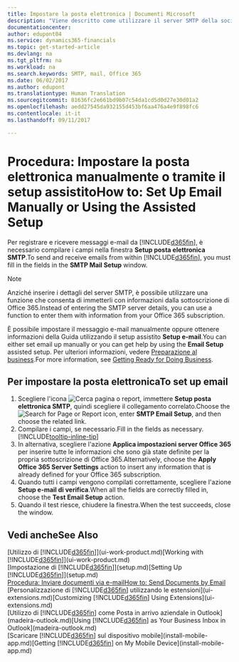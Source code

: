 ```yaml
---
title: Impostare la posta elettronica | Documenti Microsoft
description: "Viene descritto come utilizzare il server SMTP della società per inviare e ricevere messaggi e-mail all'interno dei Financials o, in alternativa, come utilizzare le impostazioni del server di posta elettronica create con la sottoscrizione di Office 365."
documentationcenter: 
author: edupont04
ms.service: dynamics365-financials
ms.topic: get-started-article
ms.devlang: na
ms.tgt_pltfrm: na
ms.workload: na
ms.search.keywords: SMTP, mail, Office 365
ms.date: 06/02/2017
ms.author: edupont
ms.translationtype: Human Translation
ms.sourcegitcommit: 81636fc2e661bd9b07c54da1cd5d0d27e30d01a2
ms.openlocfilehash: aedd27545da932155d453bf6aa476a4e9f898fc6
ms.contentlocale: it-it
ms.lasthandoff: 09/11/2017

---
```

# <a name="how-to-set-up-email-manually-or-using-the-assisted-setup"></a><span data-ttu-id="25b64-103">Procedura: Impostare la posta elettronica manualmente o tramite il setup assistito</span><span class="sxs-lookup"><span data-stu-id="25b64-103">How to: Set Up Email Manually or Using the Assisted Setup</span></span>
<span data-ttu-id="25b64-104">Per registrare e ricevere messaggi e-mail da [!INCLUDE[d365fin](includes/d365fin_md.md)], è necessario compilare i campi nella finestra **Setup posta elettronica SMTP**.</span><span class="sxs-lookup"><span data-stu-id="25b64-104">To send and receive emails from within [!INCLUDE[d365fin](includes/d365fin_md.md)], you must fill in the fields in the **SMTP Mail Setup** window.</span></span>

> [!NOTE]  
>   <span data-ttu-id="25b64-105">Anziché inserire i dettagli del server SMTP, è possibile utilizzare una funzione che consenta di immetterli con informazioni dalla sottoscrizione di Office 365.</span><span class="sxs-lookup"><span data-stu-id="25b64-105">Instead of entering the SMTP server details, you can use a function to enter them with information from your Office 365 subscription.</span></span>

<span data-ttu-id="25b64-106">È possibile impostare il messaggio e-mail manualmente oppure ottenere informazioni della Guida utilizzando il setup assistito **Setup e-mail**.</span><span class="sxs-lookup"><span data-stu-id="25b64-106">You can either set email up manually or you can get help by using the **Email Setup** assisted setup.</span></span> <span data-ttu-id="25b64-107">Per ulteriori informazioni, vedere [Preparazione al business](ui-get-ready-business.md).</span><span class="sxs-lookup"><span data-stu-id="25b64-107">For more information, see [Getting Ready for Doing Business](ui-get-ready-business.md).</span></span>  

## <a name="to-set-up-email"></a><span data-ttu-id="25b64-108">Per impostare la posta elettronica</span><span class="sxs-lookup"><span data-stu-id="25b64-108">To set up email</span></span>
1. <span data-ttu-id="25b64-109">Scegliere l'icona ![Cerca pagina o report](media/ui-search/search_small.png "icona Cerca pagina o report"), immettere **Setup posta elettronica SMTP**, quindi scegliere il collegamento correlato.</span><span class="sxs-lookup"><span data-stu-id="25b64-109">Choose the ![Search for Page or Report](media/ui-search/search_small.png "Search for Page or Report icon") icon, enter **SMTP Email Setup**, and then choose the related link.</span></span>
2. <span data-ttu-id="25b64-110">Compilare i campi, se necessario.</span><span class="sxs-lookup"><span data-stu-id="25b64-110">Fill in the fields as necessary.</span></span> [!INCLUDE[tooltip-inline-tip](includes/tooltip-inline-tip_md.md)]
3. <span data-ttu-id="25b64-111">In alternativa, scegliere l'azione **Applica impostazioni server Office 365** per inserire tutte le informazioni che sono già state definite per la propria sottoscrizione di Office 365.</span><span class="sxs-lookup"><span data-stu-id="25b64-111">Alternatively, choose the **Apply Office 365 Server Settings** action to insert any information that is already defined for your Office 365 subscription.</span></span>
4. <span data-ttu-id="25b64-112">Quando tutti i campi vengono compilati correttamente, scegliere l'azione **Setup e-mail di verifica**.</span><span class="sxs-lookup"><span data-stu-id="25b64-112">When all the fields are correctly filled in, choose the **Test Email Setup** action.</span></span>
5. <span data-ttu-id="25b64-113">Quando il test riesce, chiudere la finestra.</span><span class="sxs-lookup"><span data-stu-id="25b64-113">When the test succeeds, close the window.</span></span>

## <a name="see-also"></a><span data-ttu-id="25b64-114">Vedi anche</span><span class="sxs-lookup"><span data-stu-id="25b64-114">See Also</span></span>  
<span data-ttu-id="25b64-115">[Utilizzo di [!INCLUDE[d365fin](includes/d365fin_md.md)]](ui-work-product.md)</span><span class="sxs-lookup"><span data-stu-id="25b64-115">[Working with [!INCLUDE[d365fin](includes/d365fin_md.md)]](ui-work-product.md)</span></span>  
<span data-ttu-id="25b64-116">[Impostazione di [!INCLUDE[d365fin](includes/d365fin_md.md)]](setup.md)</span><span class="sxs-lookup"><span data-stu-id="25b64-116">[Setting Up [!INCLUDE[d365fin](includes/d365fin_md.md)]](setup.md)</span></span>  
[<span data-ttu-id="25b64-117">Procedura: Inviare documenti via e-mail</span><span class="sxs-lookup"><span data-stu-id="25b64-117">How to: Send Documents by Email</span></span>](ui-how-send-documents-email.md)  
<span data-ttu-id="25b64-118">[Personalizzazione di [!INCLUDE[d365fin](includes/d365fin_md.md)] utilizzando le estensioni](ui-extensions.md)</span><span class="sxs-lookup"><span data-stu-id="25b64-118">[Customizing [!INCLUDE[d365fin](includes/d365fin_md.md)] Using Extensions](ui-extensions.md)</span></span>  
<span data-ttu-id="25b64-119">[Utilizzo di [!INCLUDE[d365fin](includes/d365fin_md.md)] come Posta in arrivo aziendale in Outlook](madeira-outlook.md)</span><span class="sxs-lookup"><span data-stu-id="25b64-119">[Using [!INCLUDE[d365fin](includes/d365fin_md.md)] as Your Business Inbox in Outlook](madeira-outlook.md)</span></span>  
<span data-ttu-id="25b64-120">[Scaricare [!INCLUDE[d365fin](includes/d365fin_md.md)] sul dispositivo mobile](install-mobile-app.md)</span><span class="sxs-lookup"><span data-stu-id="25b64-120">[Getting [!INCLUDE[d365fin](includes/d365fin_md.md)] on My Mobile Device](install-mobile-app.md)</span></span>

